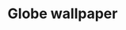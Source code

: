 ---
layout: page
title: Globe wallpaper
description: Very small script that downloads yesterday full world satellite image from NASA and uses sets it up as wallpaper.
img: assets/img/fun_clouded_globe.jpg
redirect: https://github.com/miykael/wallpaper_clouded_globe
importance: 6
category: fun
---